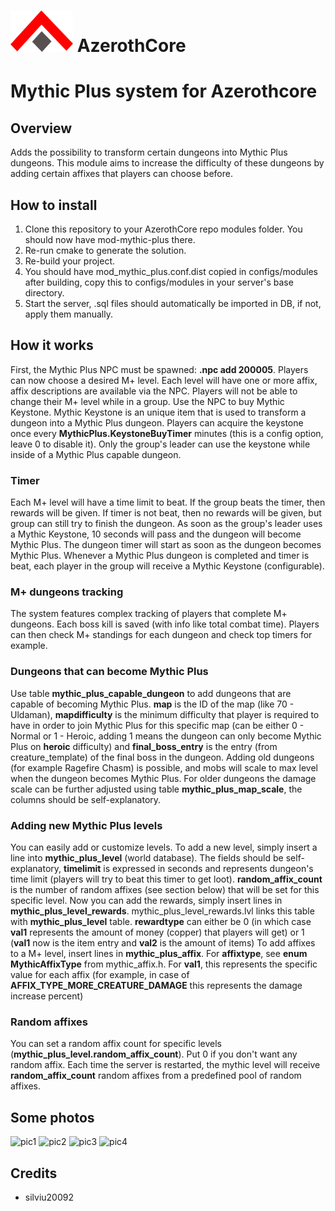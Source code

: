 # ![logo](https://raw.githubusercontent.com/azerothcore/azerothcore.github.io/master/images/logo-github.png) AzerothCore

# Mythic Plus system for Azerothcore

## Overview

Adds the possibility to transform certain dungeons into Mythic Plus dungeons. This module aims to increase the difficulty of these dungeons by adding certain affixes that players can choose before.

## How to install

1. Clone this repository to your AzerothCore repo modules folder. You should now have mod-mythic-plus there.
2. Re-run cmake to generate the solution.
3. Re-build your project.
4. You should have mod_mythic_plus.conf.dist copied in configs/modules after building, copy this to configs/modules in your server's base directory.
5. Start the server, .sql files should automatically be imported in DB, if not, apply them manually.

## How it works

First, the Mythic Plus NPC must be spawned: **.npc add 200005**. Players can now choose a desired M+ level. Each level will have one or more affix, affix descriptions are available via the NPC. Players will not be able to change their M+ level while in a group. Use the NPC to buy Mythic Keystone. Mythic Keystone is an unique item that is used to transform a dungeon into a Mythic Plus dungeon. Players can acquire the keystone once every **MythicPlus.KeystoneBuyTimer** minutes (this is a config option, leave 0 to disable it). Only the group's leader can use the keystone while inside of a Mythic Plus capable dungeon.

### Timer

Each M+ level will have a time limit to beat. If the group beats the timer, then rewards will be given. If timer is not beat, then no rewards will be given, but group can still try to finish the dungeon.
As soon as the group's leader uses a Mythic Keystone, 10 seconds will pass and the dungeon will become Mythic Plus. The dungeon timer will start as soon as the dungeon becomes Mythic Plus. Whenever a Mythic Plus dungeon is completed and timer is beat, each player in the group will receive a Mythic Keystone (configurable).

### M+ dungeons tracking

The system features complex tracking of players that complete M+ dungeons. Each boss kill is saved (with info like total combat time). Players can then check M+ standings for each dungeon and check top timers for example.

### Dungeons that can become Mythic Plus

Use table **mythic_plus_capable_dungeon** to add dungeons that are capable of becoming Mythic Plus. **map** is the ID of the map (like 70 - Uldaman), **mapdifficulty** is the minimum difficulty that player is required to have in order to join Mythic Plus for this specific map (can be either 0 - Normal or 1 - Heroic, adding 1 means the dungeon can only become Mythic Plus on **heroic** difficulty) and **final_boss_entry** is the entry (from creature_template) of the final boss in the dungeon.
Adding old dungeons (for example Ragefire Chasm) is possible, and mobs will scale to max level when the dungeon becomes Mythic Plus. For older dungeons the damage scale can be further adjusted using table **mythic_plus_map_scale**, the columns should be self-explanatory.

### Adding new Mythic Plus levels

You can easily add or customize levels.
To add a new level, simply insert a line into **mythic_plus_level** (world database). The fields should be self-explanatory, **timelimit** is expressed in seconds and represents dungeon's time limit (players will try to beat this timer to get loot). **random_affix_count** is the number of random affixes (see section below) that will be set for this specific level.
Now you can add the rewards, simply insert lines in **mythic_plus_level_rewards**. mythic_plus_level_rewards.lvl links this table with **mythic_plus_level** table. **rewardtype** can either be 0 (in which case **val1** represents the amount of money (copper) that players will get) or 1 (**val1** now is the item entry and **val2** is the amount of items)
To add affixes to a M+ level, insert lines in **mythic_plus_affix**. For **affixtype**, see **enum MythicAffixType** from mythic_affix.h. For **val1**, this represents the specific value for each affix (for example, in case of **AFFIX_TYPE_MORE_CREATURE_DAMAGE** this represents the damage increase percent)

### Random affixes

You can set a random affix count for specific levels (**mythic_plus_level.random_affix_count**). Put 0 if you don't want any random affix. Each time the server is restarted, the mythic level will receive **random_affix_count** random affixes from a predefined pool of random affixes.

## Some photos

![pic1](https://github.com/silviu20092/mod-mythic-plus/blob/master/pics/pic1.png?raw=true)
![pic2](https://github.com/silviu20092/mod-mythic-plus/blob/master/pics/pic2.png?raw=true)
![pic3](https://github.com/silviu20092/mod-mythic-plus/blob/master/pics/pic3.png?raw=true)
![pic4](https://github.com/silviu20092/mod-mythic-plus/blob/master/pics/pic4.png?raw=true)

## Credits
- silviu20092